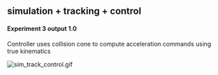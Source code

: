 ## simulation + tracking + control


#### Experiment 3 output 1.0
Controller uses collision cone to compute acceleration commands using true kinematics

![sim_track_control.gif](./gifs/sim_track_control.gif)